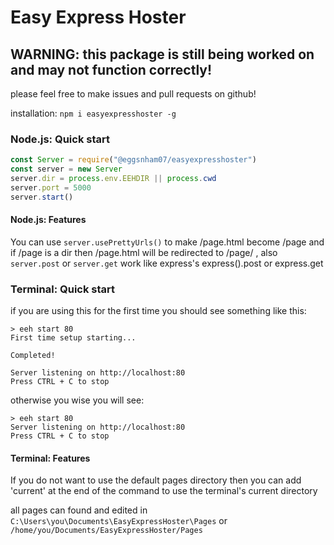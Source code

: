 # Easy Express Hoster
## WARNING: this package is still being worked on and may not function correctly!

please feel free to make issues and pull requests on github!

installation: `npm i easyexpresshoster -g`

### Node.js: Quick start
```javascript
const Server = require("@eggsnham07/easyexpresshoster")
const server = new Server
server.dir = process.env.EEHDIR || process.cwd
server.port = 5000 
server.start()
```

#### Node.js: Features
You can use `server.usePrettyUrls()` to make /page.html become /page and if /page is a dir then /page.html will be redirected to /page/ 
, also `server.post` or `server.get` work like express's express().post or express.get

### Terminal: Quick start
if you are using this for the first time you should see something like this:
```console
> eeh start 80
First time setup starting...

Completed!

Server listening on http://localhost:80
Press CTRL + C to stop
```
otherwise you wise you will see:
```console
> eeh start 80
Server listening on http://localhost:80
Press CTRL + C to stop
```

#### Terminal: Features
If you do not want to use the default pages directory then you can add 'current' at the end of the command to use the terminal's current directory


all pages can found and edited in `C:\Users\you\Documents\EasyExpressHoster\Pages` or `/home/you/Documents/EasyExpressHoster/Pages`
